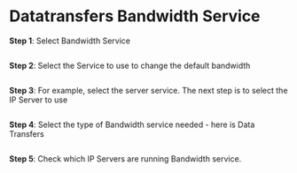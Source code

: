 # Datatransfers Bandwidth Service

**Step 1**: Select Bandwidth Service

<figure><img src="https://docs.vngcloud.vn/download/attachments/59804026/1.png?version=1&#x26;modificationDate=1686730196000&#x26;api=v2" alt=""><figcaption></figcaption></figure>

**Step 2**: Select the Service to use to change the default bandwidth

<figure><img src="https://docs.vngcloud.vn/download/attachments/59804026/2.png?version=1&#x26;modificationDate=1686730196000&#x26;api=v2" alt=""><figcaption></figcaption></figure>

**Step 3**: For example, select the server service. The next step is to select the IP Server to use

<figure><img src="https://docs.vngcloud.vn/download/attachments/59804026/3.png?version=1&#x26;modificationDate=1686730197000&#x26;api=v2" alt=""><figcaption></figcaption></figure>

**Step 4**: Select the type of Bandwidth service needed - here is Data Transfers

<figure><img src="https://docs.vngcloud.vn/download/attachments/59804026/4.3.png?version=1&#x26;modificationDate=1686730197000&#x26;api=v2" alt=""><figcaption></figcaption></figure>

**Step 5**: Check which IP Servers are running Bandwidth service.

<figure><img src="https://docs.vngcloud.vn/download/attachments/59804026/5.png?version=1&#x26;modificationDate=1686730197000&#x26;api=v2" alt=""><figcaption></figcaption></figure>
